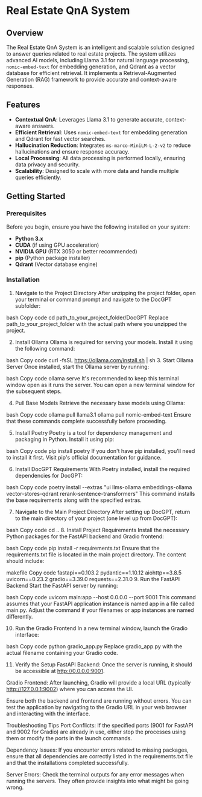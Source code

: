 # **Real Estate QnA System**

## **Overview**

The Real Estate QnA System is an intelligent and scalable solution designed to answer queries related to real estate projects. The system utilizes advanced AI models, including Llama 3.1 for natural language processing, `nomic-embed-text` for embedding generation, and Qdrant as a vector database for efficient retrieval. It implements a Retrieval-Augmented Generation (RAG) framework to provide accurate and context-aware responses.

## **Features**

- **Contextual QnA**: Leverages Llama 3.1 to generate accurate, context-aware answers.
- **Efficient Retrieval**: Uses `nomic-embed-text` for embedding generation and Qdrant for fast vector searches.
- **Hallucination Reduction**: Integrates `ms-marco-MiniLM-L-2-v2` to reduce hallucinations and ensure response accuracy.
- **Local Processing**: All data processing is performed locally, ensuring data privacy and security.
- **Scalability**: Designed to scale with more data and handle multiple queries efficiently.

## **Getting Started**

### **Prerequisites**

Before you begin, ensure you have the following installed on your system:

- **Python 3.x**
- **CUDA** (if using GPU acceleration)
- **NVIDIA GPU** (RTX 3050 or better recommended)
- **pip** (Python package installer)
- **Qdrant** (Vector database engine)

### **Installation**

1. Navigate to the Project Directory
After unzipping the project folder, open your terminal or command prompt and navigate to the DocGPT subfolder:

bash
Copy code
cd path_to_your_project_folder/DocGPT
Replace path_to_your_project_folder with the actual path where you unzipped the project.

2. Install Ollama
Ollama is required for serving your models. Install it using the following command:

bash
Copy code
curl -fsSL https://ollama.com/install.sh | sh
3. Start Ollama Server
Once installed, start the Ollama server by running:

bash
Copy code
ollama serve
It's recommended to keep this terminal window open as it runs the server. You can open a new terminal window for the subsequent steps.

4. Pull Base Models
Retrieve the necessary base models using Ollama:

bash
Copy code
ollama pull llama3.1
ollama pull nomic-embed-text
Ensure that these commands complete successfully before proceeding.

5. Install Poetry
Poetry is a tool for dependency management and packaging in Python. Install it using pip:

bash
Copy code
pip install poetry
If you don't have pip installed, you'll need to install it first. Visit pip's official documentation for guidance.

6. Install DocGPT Requirements
With Poetry installed, install the required dependencies for DocGPT:

bash
Copy code
poetry install --extras "ui llms-ollama embeddings-ollama vector-stores-qdrant rerank-sentence-transformers"
This command installs the base requirements along with the specified extras.

7. Navigate to the Main Project Directory
After setting up DocGPT, return to the main directory of your project (one level up from DocGPT):

bash
Copy code
cd ..
8. Install Project Requirements
Install the necessary Python packages for the FastAPI backend and Gradio frontend:

bash
Copy code
pip install -r requirements.txt
Ensure that the requirements.txt file is located in the main project directory. The content should include:

makefile
Copy code
fastapi==0.103.2
pydantic==1.10.12
aiohttp==3.8.5
uvicorn==0.23.2
gradio==3.39.0
requests==2.31.0
9. Run the FastAPI Backend
Start the FastAPI server by running:

bash
Copy code
uvicorn main:app --host 0.0.0.0 --port 9001
This command assumes that your FastAPI application instance is named app in a file called main.py. Adjust the command if your filenames or app instances are named differently.

10. Run the Gradio Frontend
In a new terminal window, launch the Gradio interface:

bash
Copy code
python gradio_app.py
Replace gradio_app.py with the actual filename containing your Gradio code.

11. Verify the Setup
FastAPI Backend: Once the server is running, it should be accessible at http://0.0.0.0:9001.

Gradio Frontend: After launching, Gradio will provide a local URL (typically http://127.0.0.1:9002) where you can access the UI.

Ensure both the backend and frontend are running without errors. You can test the application by navigating to the Gradio URL in your web browser and interacting with the interface.

Troubleshooting Tips
Port Conflicts: If the specified ports (9001 for FastAPI and 9002 for Gradio) are already in use, either stop the processes using them or modify the ports in the launch commands.

Dependency Issues: If you encounter errors related to missing packages, ensure that all dependencies are correctly listed in the requirements.txt file and that the installations completed successfully.

Server Errors: Check the terminal outputs for any error messages when running the servers. They often provide insights into what might be going wrong.

